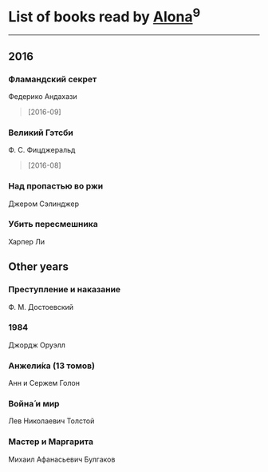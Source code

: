 # List of books read by [Alona](https://www.facebook.com/app_scoped_user_id/320700111602997/)<sup>9</sup>
---

## 2016

### Фламандский секрет
Федерико Андахази
> [2016-09] 


### Великий Гэтсби
Ф. С. Фицджеральд
> [2016-08] 


### Над пропастью во ржи
Джером Сэлинджер


### Убить пересмешника
Харпер Ли



## Other years

### Преступление и наказание
Ф. М. Достоевский


### 1984
Джордж Оруэлл


### Анжели́ка (13 томов)
Анн и Сержем Голон


### Война́ и мир
Лев Николаевич Толстой


### Мастер и Маргарита
Михаил Афанасьевич Булгаков



